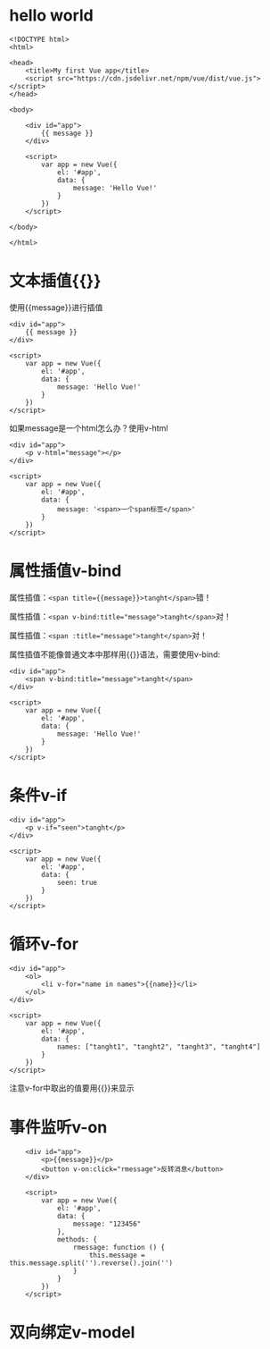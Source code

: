 # hello world

```vue
<!DOCTYPE html>
<html>

<head>
    <title>My first Vue app</title>
    <script src="https://cdn.jsdelivr.net/npm/vue/dist/vue.js"></script>
</head>

<body>
    
    <div id="app">
        {{ message }}
    </div>

    <script>
        var app = new Vue({
            el: '#app',
            data: {
                message: 'Hello Vue!'
            }
        })
    </script>
    
</body>

</html>
```

# 文本插值{{}}

使用{{message}}进行插值

```vue
<div id="app">
    {{ message }}
</div>

<script>
    var app = new Vue({
        el: '#app',
        data: {
            message: 'Hello Vue!'
        }
    })
</script>
```

如果message是一个html怎么办？使用v-html

```vue
<div id="app">
    <p v-html="message"></p>
</div>

<script>
    var app = new Vue({
        el: '#app',
        data: {
            message: '<span>一个span标签</span>'
        }
    })
</script>
```

# 属性插值v-bind

属性插值：`<span title={{message}}>tanght</span>`错！

属性插值：`<span v-bind:title="message">tanght</span>`对！

属性插值：`<span :title="message">tanght</span>`对！

属性插值不能像普通文本中那样用{{}}语法，需要使用v-bind:

```vue
<div id="app">
    <span v-bind:title="message">tanght</span>
</div>

<script>
    var app = new Vue({
        el: '#app',
        data: {
            message: 'Hello Vue!'
        }
    })
</script>
```

# 条件v-if

```vue
<div id="app">
    <p v-if="seen">tanght</p>
</div>

<script>
    var app = new Vue({
        el: '#app',
        data: {
            seen: true
        }
    })
</script>
```

# 循环v-for

```vue
<div id="app">
    <ol>
        <li v-for="name in names">{{name}}</li>
    </ol>
</div>

<script>
    var app = new Vue({
        el: '#app',
        data: {
            names: ["tanght1", "tanght2", "tanght3", "tanght4"]
        }
    })
</script>
```

注意v-for中取出的值要用{{}}来显示

# 事件监听v-on

```vue
    <div id="app">
        <p>{{message}}</p>
        <button v-on:click="rmessage">反转消息</button>
    </div>

    <script>
        var app = new Vue({
            el: '#app',
            data: {
                message: "123456"
            },
            methods: {
                rmessage: function () {
                    this.message = this.message.split('').reverse().join('')
                }
            }
        })
    </script>
```

# 双向绑定v-model


